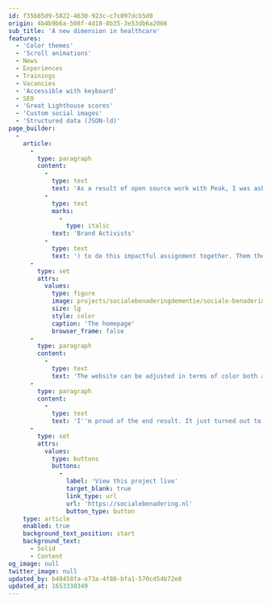 ```yaml
---
id: f35b85d9-5822-4630-923c-c7c097dcb5d0
origin: 4b4b9b6a-508f-4d18-8b35-3e53db6a2066
sub_title: 'A new dimension in healthcare'
features:
  - 'Color themes'
  - 'Scroll animations'
  - News
  - Experiences
  - Trainings
  - Vacancies
  - 'Accessible with keyboard'
  - SEO
  - 'Great Lighthouse scores'
  - 'Custom social images'
  - 'Structured data (JSON-ld)'
page_builder:
  -
    article:
      -
        type: paragraph
        content:
          -
            type: text
            text: 'As a result of open source work with Peak, I was asked whether I could integrate inclusive design and branding into a custom website about a new approach to people with dementia. Tao of Care is a great customer with a great story, so I asked Merkactivisten ('
          -
            type: text
            marks:
              -
                type: italic
            text: 'Brand Activists'
          -
            type: text
            text: ') to do this impactful assignment together. Them the design, me the technology. The designs from Merkactivisten are always a fun challenge to develop. With the many effects, the trick is to keep the site user-friendly and accessible.'
      -
        type: set
        attrs:
          values:
            type: figure
            image: projects/socialebenaderingdementie/sociale-benadering-demetie-screenshot-01.png
            size: lg
            style: color
            caption: 'The homepage'
            browser_frame: false
      -
        type: paragraph
        content:
          -
            type: text
            text: 'The website can be adjusted in terms of color both at page level and at block level by using color themes. In addition, the animations add dynamics to the story. They animate along with the user scrolling or in buttons on hover.'
      -
        type: paragraph
        content:
          -
            type: text
            text: 'I''m proud of the end result. It just turned out to be a really cool website and I look forward to a sequel.'
      -
        type: set
        attrs:
          values:
            type: buttons
            buttons:
              -
                label: 'View this project live'
                target_blank: true
                link_type: url
                url: 'https://socialebenadering.nl'
                button_type: button
    type: article
    enabled: true
    background_text_position: start
    background_text:
      - Solid
      - Content
og_image: null
twitter_image: null
updated_by: b40458fa-e73a-4f88-bfa1-570cd54b72e0
updated_at: 1653338349
---
```

